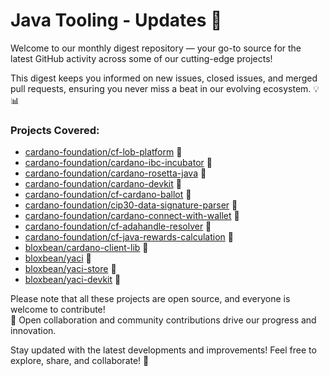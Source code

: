 # Java Tooling - Updates 🚀

Welcome to our monthly digest repository — your go-to source for the latest GitHub activity across some of our cutting-edge projects!

This digest keeps you informed on new issues, closed issues, and merged pull requests, ensuring you never miss a beat in our evolving ecosystem. 💡📊

### Projects Covered:
- [cardano-foundation/cf-lob-platform](https://github.com/cardano-foundation/cf-lob-platform) 🔗
- [cardano-foundation/cardano-ibc-incubator](https://github.com/cardano-foundation/cardano-ibc-incubator) 🔗
- [cardano-foundation/cardano-rosetta-java](https://github.com/cardano-foundation/cardano-rosetta-java) 🔗
- [cardano-foundation/cardano-devkit](https://github.com/cardano-foundation/cardano-devkit) 🔗
- [cardano-foundation/cf-cardano-ballot](https://github.com/cardano-foundation/cf-cardano-ballot) 🔗
- [cardano-foundation/cip30-data-signature-parser](https://github.com/cardano-foundation/cip30-data-signature-parser) 🔗
- [cardano-foundation/cardano-connect-with-wallet](https://github.com/cardano-foundation/cardano-connect-with-wallet) 🔗
- [cardano-foundation/cf-adahandle-resolver](https://github.com/cardano-foundation/cf-adahandle-resolver) 🔗
- [cardano-foundation/cf-java-rewards-calculation](https://github.com/cardano-foundation/cf-java-rewards-calculation) 🔗
- [bloxbean/cardano-client-lib](https://github.com/bloxbean/cardano-client-lib) 🔗
- [bloxbean/yaci](https://github.com/bloxbean/yaci) 🔗
- [bloxbean/yaci-store](https://github.com/bloxbean/yaci-store) 🔗
- [bloxbean/yaci-devkit](https://github.com/bloxbean/yaci-devkit) 🔗

Please note that all these projects are open source, and everyone is welcome to contribute!  
🤝 Open collaboration and community contributions drive our progress and innovation.

Stay updated with the latest developments and improvements! Feel free to explore, share, and collaborate! 🎉
